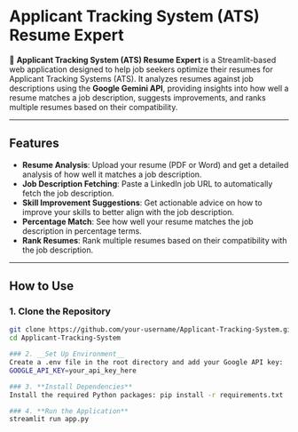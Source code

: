 # Applicant Tracking System (ATS) Resume Expert

🚀 **Applicant Tracking System (ATS) Resume Expert** is a Streamlit-based web application designed to help job seekers optimize their resumes for Applicant Tracking Systems (ATS). It analyzes resumes against job descriptions using the **Google Gemini API**, providing insights into how well a resume matches a job description, suggests improvements, and ranks multiple resumes based on their compatibility.

---

## Features

- **Resume Analysis**: Upload your resume (PDF or Word) and get a detailed analysis of how well it matches a job description.
- **Job Description Fetching**: Paste a LinkedIn job URL to automatically fetch the job description.
- **Skill Improvement Suggestions**: Get actionable advice on how to improve your skills to better align with the job description.
- **Percentage Match**: See how well your resume matches the job description in percentage terms.
- **Rank Resumes**: Rank multiple resumes based on their compatibility with the job description.

---

## How to Use

### 1. **Clone the Repository**
   ```bash
   git clone https://github.com/your-username/Applicant-Tracking-System.git
   cd Applicant-Tracking-System

### 2. __Set Up Environment__
Create a .env file in the root directory and add your Google API key:
GOOGLE_API_KEY=your_api_key_here

### 3. **Install Dependencies**
Install the required Python packages: pip install -r requirements.txt

### 4. **Run the Application**
streamlit run app.py
